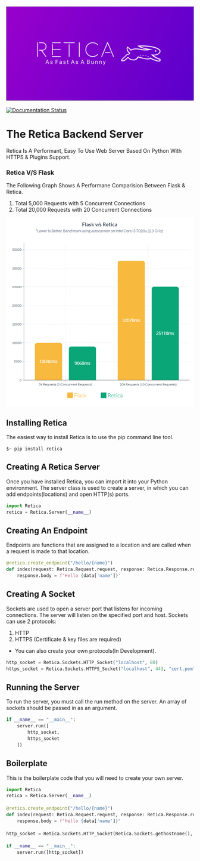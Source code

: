 ![Retica Banner](https://github.com/CyroCoders/Retica/raw/media/Retica-Banner.png)

[![Documentation Status](https://readthedocs.org/projects/retica/badge/?version=latest)](https://retica.readthedocs.io/en/latest/?badge=latest)

# The Retica Backend Server

Retica Is A Performant, Easy To Use Web Server Based On Python With HTTPS & Plugins Support.

### Retica V/S Flask

The Following Graph Shows A Performane Comparision Between Flask & Retica.

1. Total 5,000 Requests with 5 Concurrent Connections
2. Total 20,000 Requests with 20 Concurrent Connections

![Flask V/S Retica](https://github.com/CyroCoders/Retica/raw/media/Flask-VS-Retica.png)


## Installing Retica

The easiest way to install Retica is to use the pip command line tool.

``` {.bash}
$~ pip install retica
```

## Creating A Retica Server

Once you have installed Retica, you can import it into your Python
environment. The server class is used to create a server, in which you
can add endpoints(locations) and open HTTP(s) ports.

``` python
import Retica
retica = Retica.Server(__name__)
```

## Creating An Endpoint

Endpoints are functions that are assigned to a location and are called
when a request is made to that location.

``` python
@retica.create_endpoint("/hello/{name}")
def index(request: Retica.Request.request, response: Retica.Response.response, **data):
    response.body = f"Hello {data['name']}"
```

## Creating A Socket

Sockets are used to open a server port that listens for incoming
connections. The server will listen on the specified port and host.
Sockets can use 2 protocols:

1.  HTTP
2.  HTTPS (Certificate & key files are required)

-   You can also create your own protocols(In Development).

``` python
http_socket = Retica.Sockets.HTTP_Socket("localhost", 80)
https_socket = Retica.Sockets.HTTPS_Socket("localhost", 443, "cert.pem", "key.pem")
```

## Running the Server

To run the server, you must call the run method on the server. An array
of sockets should be passed in as an argument.

``` python
if __name__ == "__main__":
    server.run([
        http_socket,
        https_socket
    ])
```

## Boilerplate

This is the boilerplate code that you will need to create your own
server.

``` python
import Retica
retica = Retica.Server(__name__)

@retica.create_endpoint("/hello/{name}")
def index(request: Retica.Request.request, response: Retica.Response.response, **data):
    response.body = f"Hello {data['name']}"

http_socket = Retica.Sockets.HTTP_Socket(Retica.Sockets.gethostname(), 80)

if __name__ == "__main__":
    server.run([http_socket])
```
